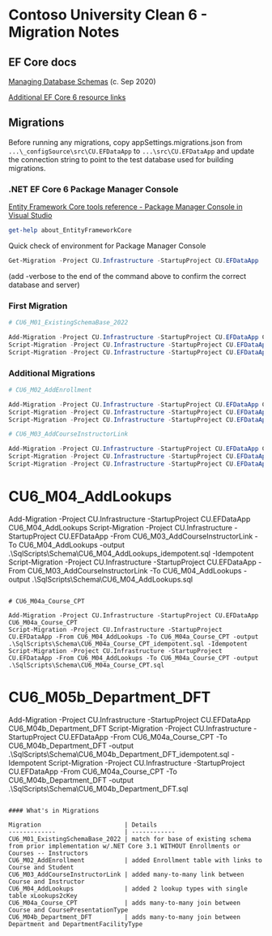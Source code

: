 # Contoso University Clean 6 - Migration Notes

## EF Core docs

[Managing Database Schemas](https://docs.microsoft.com/en-us/ef/core/managing-schemas/)
(c. Sep 2020)<br/>

[Additional EF Core 6 resource links](../../_docs/CC6_EFCore6Resources.md)<br/>

## Migrations

Before running any migrations, copy appSettings.migrations.json from
`...\_configSource\src\CU.EFDataApp`
to `...\src\CU.EFDataApp` and update the connection string to point to
the test database used for building migrations.

### .NET EF Core 6 Package Manager Console

[Entity Framework Core tools reference - Package Manager Console in Visual Studio](https://docs.microsoft.com/en-us/ef/core/cli/powershell)

```powershell
get-help about_EntityFrameworkCore
```

Quick check of environment for Package Manager Console
```powershell
Get-Migration -Project CU.Infrastructure -StartupProject CU.EFDataApp
```
(add -verbose to the end of the command above to confirm the correct database and server)


### First Migration

```powershell
# CU6_M01_ExistingSchemaBase_2022

Add-Migration -Project CU.Infrastructure -StartupProject CU.EFDataApp CU6_M01_ExistingSchemaBase_2022
Script-Migration -Project CU.Infrastructure -StartupProject CU.EFDataApp -From 0 -To CU6_M01_ExistingSchemaBase_2022 -output .\SqlScripts\Schema\CU6_M01_ExistingSchemaBase_2022_idempotent.sql -Idempotent
Script-Migration -Project CU.Infrastructure -StartupProject CU.EFDataApp -From 0 -To CU6_M01_ExistingSchemaBase_2022 -output .\SqlScripts\Schema\CU6_M01_ExistingSchemaBase_2022.sql
```

### Additional Migrations
```powershell
# CU6_M02_AddEnrollment

Add-Migration -Project CU.Infrastructure -StartupProject CU.EFDataApp CU6_M02_AddEnrollment
Script-Migration -Project CU.Infrastructure -StartupProject CU.EFDataApp -From CU6_M01_ExistingSchemaBase_2022 -To CU6_M02_AddEnrollment -output .\SqlScripts\Schema\CU6_M02_AddEnrollment_idempotent.sql -Idempotent
Script-Migration -Project CU.Infrastructure -StartupProject CU.EFDataApp -From CU6_M01_ExistingSchemaBase_2022 -To CU6_M02_AddEnrollment -output .\SqlScripts\Schema\CU6_M02_AddEnrollment.sql

# CU6_M03_AddCourseInstructorLink

Add-Migration -Project CU.Infrastructure -StartupProject CU.EFDataApp CU6_M03_AddCourseInstructorLink
Script-Migration -Project CU.Infrastructure -StartupProject CU.EFDataApp -From CU6_M02_AddEnrollment -To CU6_M03_AddCourseInstructorLink -output .\SqlScripts\Schema\CU6_M03_AddCourseInstructorLink_idempotent.sql -Idempotent
Script-Migration -Project CU.Infrastructure -StartupProject CU.EFDataApp -From CU6_M02_AddEnrollment -To CU6_M03_AddCourseInstructorLink -output .\SqlScripts\Schema\CU6_M03_AddCourseInstructorLink.sql
```

# CU6_M04_AddLookups

Add-Migration -Project CU.Infrastructure -StartupProject CU.EFDataApp CU6_M04_AddLookups
Script-Migration -Project CU.Infrastructure -StartupProject CU.EFDataApp -From CU6_M03_AddCourseInstructorLink -To CU6_M04_AddLookups -output .\SqlScripts\Schema\CU6_M04_AddLookups_idempotent.sql -Idempotent
Script-Migration -Project CU.Infrastructure -StartupProject CU.EFDataApp -From CU6_M03_AddCourseInstructorLink -To CU6_M04_AddLookups -output .\SqlScripts\Schema\CU6_M04_AddLookups.sql
```

# CU6_M04a_Course_CPT

Add-Migration -Project CU.Infrastructure -StartupProject CU.EFDataApp CU6_M04a_Course_CPT
Script-Migration -Project CU.Infrastructure -StartupProject CU.EFDataApp -From CU6_M04_AddLookups -To CU6_M04a_Course_CPT -output .\SqlScripts\Schema\CU6_M04a_Course_CPT_idempotent.sql -Idempotent
Script-Migration -Project CU.Infrastructure -StartupProject CU.EFDataApp -From CU6_M04_AddLookups -To CU6_M04a_Course_CPT -output .\SqlScripts\Schema\CU6_M04a_Course_CPT.sql
```

# CU6_M05b_Department_DFT

Add-Migration -Project CU.Infrastructure -StartupProject CU.EFDataApp CU6_M04b_Department_DFT
Script-Migration -Project CU.Infrastructure -StartupProject CU.EFDataApp -From CU6_M04a_Course_CPT -To CU6_M04b_Department_DFT -output .\SqlScripts\Schema\CU6_M04b_Department_DFT_idempotent.sql -Idempotent
Script-Migration -Project CU.Infrastructure -StartupProject CU.EFDataApp -From CU6_M04a_Course_CPT -To CU6_M04b_Department_DFT -output .\SqlScripts\Schema\CU6_M04b_Department_DFT.sql
```

#### What's in Migrations

Migration                       | Details
-------------                   | ------------
CU6_M01_ExistingSchemaBase_2022 | match for base of existing schema from prior implementation w/.NET Core 3.1 WITHOUT Enrollments or Courses -- Instructors
CU6_M02_AddEnrollment           | added Enrollment table with links to Course and Student
CU6_M03_AddCourseInstructorLink | added many-to-many link between Course and Instructor
CU6_M04_AddLookups              | added 2 lookup types with single table xLookups2cKey
CU6_M04a_Course_CPT             | adds many-to-many join between Course and CoursePresentationType
CU6_M04b_Department_DFT         | adds many-to-many join between Department and DepartmentFacilityType

